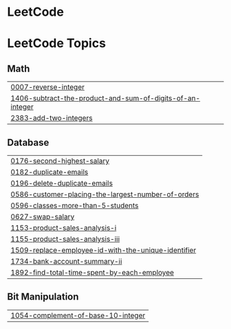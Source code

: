 # LeetCode
<!---LeetCode Topics Start-->
# LeetCode Topics
## Math
|  |
| ------- |
| [0007-reverse-integer](https://github.com/Pranav0913/LeetCode/tree/master/0007-reverse-integer) |
| [1406-subtract-the-product-and-sum-of-digits-of-an-integer](https://github.com/Pranav0913/LeetCode/tree/master/1406-subtract-the-product-and-sum-of-digits-of-an-integer) |
| [2383-add-two-integers](https://github.com/Pranav0913/LeetCode/tree/master/2383-add-two-integers) |
## Database
|  |
| ------- |
| [0176-second-highest-salary](https://github.com/Pranav0913/LeetCode/tree/master/0176-second-highest-salary) |
| [0182-duplicate-emails](https://github.com/Pranav0913/LeetCode/tree/master/0182-duplicate-emails) |
| [0196-delete-duplicate-emails](https://github.com/Pranav0913/LeetCode/tree/master/0196-delete-duplicate-emails) |
| [0586-customer-placing-the-largest-number-of-orders](https://github.com/Pranav0913/LeetCode/tree/master/0586-customer-placing-the-largest-number-of-orders) |
| [0596-classes-more-than-5-students](https://github.com/Pranav0913/LeetCode/tree/master/0596-classes-more-than-5-students) |
| [0627-swap-salary](https://github.com/Pranav0913/LeetCode/tree/master/0627-swap-salary) |
| [1153-product-sales-analysis-i](https://github.com/Pranav0913/LeetCode/tree/master/1153-product-sales-analysis-i) |
| [1155-product-sales-analysis-iii](https://github.com/Pranav0913/LeetCode/tree/master/1155-product-sales-analysis-iii) |
| [1509-replace-employee-id-with-the-unique-identifier](https://github.com/Pranav0913/LeetCode/tree/master/1509-replace-employee-id-with-the-unique-identifier) |
| [1734-bank-account-summary-ii](https://github.com/Pranav0913/LeetCode/tree/master/1734-bank-account-summary-ii) |
| [1892-find-total-time-spent-by-each-employee](https://github.com/Pranav0913/LeetCode/tree/master/1892-find-total-time-spent-by-each-employee) |
## Bit Manipulation
|  |
| ------- |
| [1054-complement-of-base-10-integer](https://github.com/Pranav0913/LeetCode/tree/master/1054-complement-of-base-10-integer) |
<!---LeetCode Topics End-->